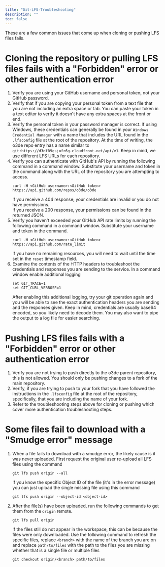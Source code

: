 ```yaml
---
title: "Git-LFS-Troubleshooting"
description: ""
toc: false
---
```


These are a few common issues that come up when cloning or pushing LFS files fails.

# Cloning the repository or pulling LFS files fails with a "Forbidden" error or other authentication error
1. Verify you are using your GitHub username and personal token, not your GitHub password.
1. Verify that if you are copying your personal token from a text file that you are not including an extra space or tab.  You can paste your token in a text editor to verify it doesn't have any extra spaces at the front or end.
1. Verify the personal token in your password manager is correct.  If using Windows, these credentials can generally be found in your `Windows Credential Manager` with a name that includes the URL found in the `.lfsconfig` file at the root of the repository. At the time of writing, the o3de repo entry has a name similar to `git:https://d3df09qsjufr6g.cloudfront.net/api/v1`.  Keep in mind, we use different LFS URLs for each repository.
1. Verify you can authenticate with GitHub's API by running the following command in a command window.  Substitute your username and token in the command along with the URL of the repository you are attempting to access.
    ```
    curl -H <GitHub username>:<GitHub token> https://api.github.com/repos/o3de/o3de
    ```
    If you receive a 404 response, your credentials are invalid or you do not have permissions.  
    If you receive a 200 response, your permissions can be found in the returned JSON.
1. Verify you haven't exceeded your GitHub API rate limits by running the following command in a command window.  Substitute your username and token in the command.
    ```
    curl -H <GitHub username>:<GitHub token> https://api.github.com/rate_limit
    ```
    If you have no remaining resources, you will need to wait until the time set in the `reset` timestamp field.
1. Examine the contents of the HTTP headers to troubleshoot the credentials and responses you are sending to the service.  In a command window enable additional logging
    ```
    set GIT_TRACE=1
    set GIT_CURL_VERBOSE=1
    ```
    After enabling this additional logging, try your git operation again and you will be able to see the exact authentication headers you are sending and the responses given.  Keep in mind, credentials are usually base64 encoded, so you likely need to decode them.  You may also want to pipe the output to a log file for easier searching.

# Pushing LFS files fails with a "Forbidden" error or other authentication error
1. Verify you are not trying to push directly to the o3de parent repository, this is not allowed.  You should only be pushing changes to a fork  of the main repository.
1. Verify, if you are trying to push to your fork that you have followed the instructions in the `.lfsconfig` file at the root of the repository, specifically, that you are including the name of your fork.
1. Refer to the troubleshooting steps above for cloning or pushing which cover more authentication troubleshooting steps.

# Some files fail to download with a "Smudge error" message
1. When a file fails to download with a smudge error, the likely cause is it was never uploaded.  First request the original user re-upload all LFS files using the command
    ```
    git lfs push origin --all
    ```
    If you know the specific Object ID of the file (it's in the error message) you can just upload the single missing file using this command
    ```
    git lfs push origin --object-id <object-id>
    ```
2. After the file(s) have been uploaded, run the following commands to get them from the `origin` remote.
    ```
    git lfs pull origin
    ```
    If the files still do not appear in the workspace, this can be because the files were only downloaded.  Use the following command to refresh the specific files, replace `<branch>` with the name of the branch you are on and replace `path/to/files` with the path to the files you are missing whether that is a single file or multiple files
    ```
    git checkout origin/<branch> path/to/files
    ```
